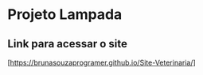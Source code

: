 # Projeto Lampada

## Link para acessar o site

[https://brunasouzaprogramer.github.io/Site-Veterinaria/]
